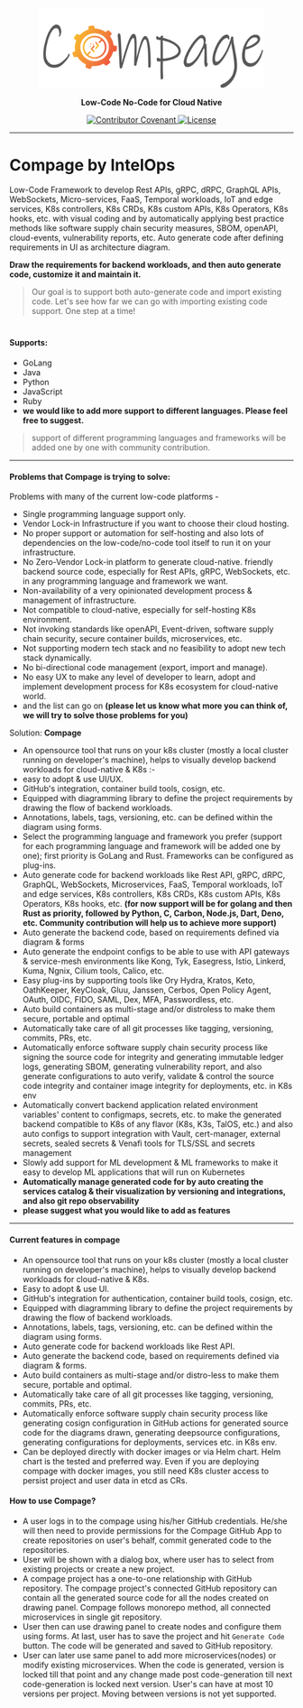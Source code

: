 <p style="text-align:center"><img src="compage-logo.png" width="400" alt=""></p>
<p style="text-align:center"><b>Low-Code No-Code for Cloud Native</b></p>

<p style="text-align:center">
  <a href="code_of_conduct.md">
    <img src="https://img.shields.io/badge/Contributor%20Covenant-v2.0%20adopted-ff69b4.svg" alt="Contributor Covenant">
  </a>
  <a href="https://opensource.org/licenses/Apache-2.0">
    <img src="https://img.shields.io/badge/License-Apache%202.0-blue.svg" alt="License">
  </a>
</p>

<hr>

# Compage by IntelOps
Low-Code Framework to develop Rest APIs, gRPC, dRPC, GraphQL APIs, WebSockets, Micro-services, FaaS, Temporal workloads,
IoT and edge services, K8s controllers, K8s CRDs, K8s custom APIs, K8s Operators, K8s hooks, etc. with visual coding and
by automatically applying best practice methods like software supply chain security measures, SBOM, openAPI,
cloud-events, vulnerability reports, etc. Auto generate code after defining requirements in UI as architecture diagram.

**Draw the requirements for backend workloads, and then auto generate code, customize it and maintain it.**
> Our goal is to support both auto-generate code and import existing code. Let's see how far we can go with importing
> existing code support. One step at a time!

#

#### Supports:
- GoLang
- Java
- Python
- JavaScript
- Ruby
- **we would like to add more support to different languages. Please feel free to suggest.**

> support of different programming languages and frameworks will be added one by one with community contribution.

------------
#### Problems that Compage is trying to solve:

Problems with many of the current low-code platforms -
- Single programming language support only.
- Vendor Lock-in Infrastructure if you want to choose their cloud hosting.
- No proper support or automation for self-hosting and also lots of dependencies on the low-code/no-code tool itself to
  run it on your infrastructure.
- No Zero-Vendor Lock-in platform to generate cloud-native. friendly backend source code, especially for Rest APIs, gRPC,
  WebSockets, etc. in any programming language and framework we want.
- Non-availability of a very opinionated development process & management of infrastructure.
- Not compatible to cloud-native, especially for self-hosting K8s environment.
- Not invoking standards like openAPI, Event-driven, software supply chain security, secure container builds,
  microservices, etc.
- Not supporting modern tech stack and no feasibility to adopt new tech stack dynamically.
- No bi-directional code management (export, import and manage).
- No easy UX to make any level of developer to learn, adopt and implement development process for K8s ecosystem for cloud-native world.
- and the list can go on **(please let us know what more you can think of, we will try to solve those problems for you)**

Solution: **Compage** 
- An opensource tool that runs on your k8s cluster (mostly a local cluster running on developer's machine), helps to visually develop backend workloads for cloud-native & K8s :-
- easy to adopt & use UI/UX.
- GitHub's integration, container build tools, cosign, etc.
- Equipped with diagramming library to define the project requirements by drawing the flow of backend workloads.
- Annotations, labels, tags, versioning, etc. can be defined within the diagram using forms.
- Select the programming language and framework you prefer (support for each programming language and framework will be
  added one by one); first priority is GoLang and Rust. Frameworks can be configured as plug-ins.
- Auto generate code for backend workloads like Rest API, gRPC, dRPC, GraphQL, WebSockets, Microservices, FaaS,
  Temporal workloads, IoT and edge services, K8s controllers, K8s CRDs, K8s custom APIs, K8s Operators, K8s hooks, etc.
  **(for now support will be for golang and then Rust as priority, followed by Python, C, Carbon, Node.js, Dart, Deno,
  etc. Community contribution will help us to achieve more support)**
- Auto generate the backend code, based on requirements defined via diagram & forms
- Auto generate the endpoint configs to be able to use with API gateways & service-mesh environments like Kong, Tyk,
  Easegress, Istio, Linkerd, Kuma, Ngnix, Cilium tools, Calico, etc.
- Easy plug-ins by supporting tools like Ory Hydra, Kratos, Keto, OathKeeper, KeyCloak, Gluu, Janssen, Cerbos, Open
  Policy Agent, OAuth, OIDC, FIDO, SAML, Dex, MFA, Passwordless, etc.
- Auto build containers as multi-stage and/or distroless to make them secure, portable and optimal
- Automatically take care of all git processes like tagging, versioning, commits, PRs, etc.
- Automatically enforce software supply chain security process like signing the source code for integrity and generating
  immutable ledger logs, generating SBOM, generating vulnerability report, and also generate configurations to auto
  verify, validate & control the source code integrity and container image integrity for deployments, etc. in K8s env
- Automatically convert backend application related environment variables' content to configmaps, secrets, etc. to make
  the generated backend compatible to K8s of any flavor (K8s, K3s, TalOS, etc.) and also auto configs to support
  integration with Vault, cert-manager, external secrets, sealed secrets & Venafi tools for TLS/SSL and secrets
  management
- Slowly add support for ML development & ML frameworks to make it easy to develop ML applications that will run on
  Kubernetes
- **Automatically manage generated code for by auto creating the services catalog & their visualization by versioning
  and integrations, and also git repo observability**
- **please suggest what you would like to add as features**

-------------------------
#### Current features in compage
- An opensource tool that runs on your k8s cluster (mostly a local cluster running on developer's machine), helps to visually develop backend workloads for cloud-native & K8s.
- Easy to adopt & use UI.
- GitHub's integration for authentication, container build tools, cosign, etc.
- Equipped with diagramming library to define the project requirements by drawing the flow of backend workloads.
- Annotations, labels, tags, versioning, etc. can be defined within the diagram using forms.
- Auto generate code for backend workloads like Rest API.
- Auto generate the backend code, based on requirements defined via diagram & forms.
- Auto build containers as multi-stage and/or distro-less to make them secure, portable and optimal.
- Automatically take care of all git processes like tagging, versioning, commits, PRs, etc.
- Automatically enforce software supply chain security process like generating cosign configuration in GitHub actions for generated source code for the diagrams drawn, generating deepsource configurations, generating configurations for deployments, services etc. in K8s env.
- Can be deployed directly with docker images or via Helm chart. Helm chart is the tested and preferred way. Even if you are deploying compage with docker images, you still need K8s cluster access to persist project and user data in etcd as CRs.

#### How to use Compage?
- A user logs in to the compage using his/her GitHub credentials. He/she will then need to provide permissions for the Compage GitHub App to create repositories on user's behalf, commit generated code to the repositories.
- User will be shown with a dialog box, where user has to select from existing projects or create a new project.
- A compage project has a one-to-one relationship with GitHub repository. The compage project's connected GitHub repository can contain all the generated source code for all the nodes created on drawing panel. Compage follows monorepo method, all connected microservices in single git repository.
- User then can use drawing panel to create nodes and configure them using forms. At last, user has to save the project and hit `Generate Code` button. The code will be generated and saved to GitHub repository.
- User can later use same panel to add more microservices(nodes) or modify existing microservices. When the code is generated, version is locked till that point and any change made post code-generation till next code-generation is locked next version. User's can have at most 10 versions per project. Moving between versions is not yet supported.